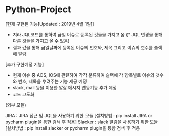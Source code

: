 # Python-Project

[현재 구현된 기능[Updated : 2019년 4월 1일]]

- 지라 JQL코드를 통하여 금일 이슈로 등록된 것들을 가지고 옴 
(* JQL 변경을 통해 다른 것들을 가지고 올 수 있음)
- 결과 값을 통해 금일날짜에 등록된 이슈의 번호와, 제목 그리고 이슈의 갯수를 슬랙에 알람

[추가 구현예정 기능]

- 현재 이슈 중 AOS, IOS에 관련하여 각각 분류하여 슬랙에 각 항목별로 이슈의 갯수와 번호, 제목을 뿌려주는 기능 제공 예정
- slack, mail 등을 이용한 알람 메시지 연동기능 추가 예정
- 코드 고도화

(외부 모듈)

JIRA : JIRA 접근 및 JQL을 사용하기 위한 모듈
[설치방법 : pip install JIRA or pycharm plugin을 통한 검색 후 적용]
Slacker : slack 알림을 사용하기 위한 모듈
[설치방법 : pip install slacker or pycharm plugin을 통함 검색 후 적용
